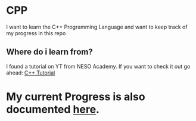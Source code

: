 # CPP
I want to learn the C++ Programming Language and want to keep track of my progress in this repo

## Where do i learn from?
I found a tutorial on YT from NESO Academy. If you want to check it out go ahead: 
[C++ Tutorial](https://www.youtube.com/playlist?list=PLBlnK6fEyqRh6isJ01MBnbNpV3ZsktSyS)

# My current Progress is also documented [here](https://github.com/dpfurners/CPP/blob/master/progress.md).
